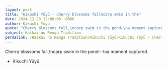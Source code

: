 ```yaml
---
layout: post
title: "Kikuchi Yūyū - Cherry blossoms fallncarp swim in the"
date: 2024-12-28 12:00:00 -0000
author: Kikuchi Yūyū
quote: "Cherry blossoms fall,\ncarp swim in the pond—\na moment captured."
subject: Haikai no Renga Tradition
permalink: /Haikai no Renga Tradition/Kikuchi Yūyū/Kikuchi Yūyū - Cherry blossoms fallncarp swim in the
---
```


Cherry blossoms fall,\ncarp swim in the pond—\na moment captured.

- Kikuchi Yūyū
